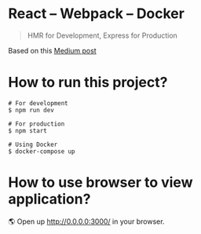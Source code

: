 # React – Webpack – Docker

> HMR for Development, Express for Production

Based on this [Medium post](https://medium.com/@andyccs/ae0e73243db4)

# How to run this project?

```shell
# For development
$ npm run dev

# For production
$ npm start

# Using Docker
$ docker-compose up
```

# How to use browser to view application?

🌎  Open up http://0.0.0.0:3000/ in your browser.
